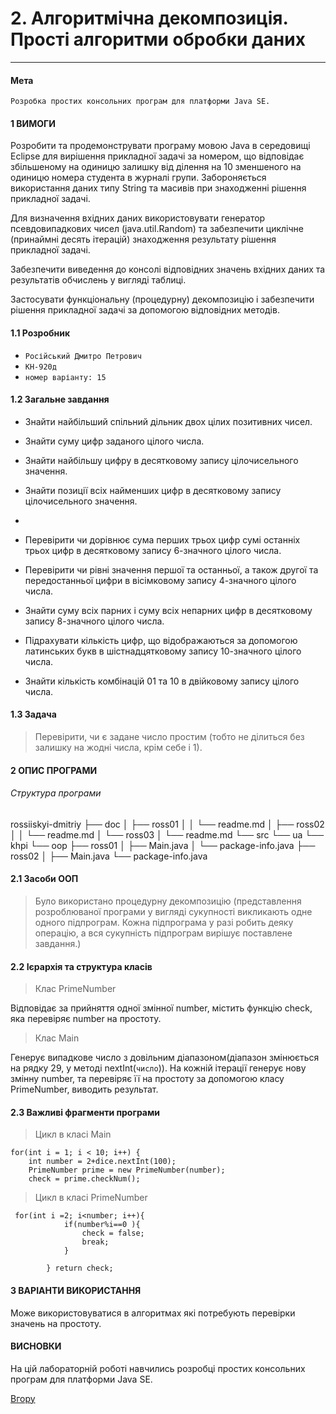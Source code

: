 <a id="anchor"></a>

# 2. Алгоритмічна декомпозиція. Прості алгоритми обробки даних

---

#### Мета

`Розробка простих консольних програм для платформи Java SE.`

#### 1 ВИМОГИ

Розробити та продемонструвати програму мовою Java в середовищі Eclipse для вирішення прикладної задачі за номером, що відповідає збільшеному на одиницю залишку від ділення на 10 зменшеного на одиницю номера студента в журналі групи.
Забороняється використання даних типу String та масивів при знаходженні рішення прикладної задачі.

Для визначення вхідних даних використовувати генератор псевдовипадкових чисел (java.util.Random) та забезпечити циклічне (принаймні десять ітерацій) знаходження результату рішення прикладної задачі.

Забезпечити виведення до консолі відповідних значень вхідних даних та результатів обчислень у вигляді таблиці.

Застосувати функціональну (процедурну) декомпозицію і забезпечити рішення прикладної задачі за допомогою відповідних методів.

#### 1.1 Розробник

- `Російський Дмитро Петрович`
- `КН-920д`
- `номер варіанту: 15`

#### 1.2 Загальне завдання

- Знайти найбільший спільний дільник двох цілих позитивних чисел.

- Знайти суму цифр заданого цілого числа.

- Знайти найбільшу цифру в десятковому запису цілочисельного значення.

- Знайти позиції всіх найменших цифр в десятковому запису цілочисельного значення.

-

- Перевірити чи дорівнює сума перших трьох цифр сумі останніх трьох цифр в десятковому запису 6-значного цілого числа.

- Перевірити чи рівні значення першої та останньої, а також другої та передостанньої цифри в вісімковому запису 4-значного цілого числа.

- Знайти суму всіх парних і суму всіх непарних цифр в десятковому запису 8-значного цілого числа.

- Підрахувати кількість цифр, що відображаються за допомогою латинських букв в шістнадцятковому запису 10-значного цілого числа.

- Знайти кількість комбінацій 01 та 10 в двійковому запису цілого числа.

#### 1.3 Задача

> Перевірити, чи є задане число простим (тобто не ділиться без залишку на жодні числа, крім себе і 1).

#### 2 ОПИС ПРОГРАМИ

###### Структура програми

rossiiskyi-dmitriy
├── doc
│ ├── ross01
│ │ └── readme.md
│ ├── ross02
│ │ └── readme.md
│ └── ross03
│ └── readme.md
└── src
└── ua
└── khpi
└── oop
├── ross01
│ ├── Main.java
│ └── package-info.java
├── ross02
│ ├── Main.java
└── package-info.java

#### 2.1 Засоби ООП

> Було використано процедурну декомпозицію (представлення розроблюваної програми у вигляді сукупності викликають одне одного підпрограм. Кожна підпрограма у разі робить деяку операцію, а вся сукупність підпрограм вирішує поставлене завдання.)

#### 2.2 Ієрархія та структура класів

> Клас PrimeNumber

Відповідає за прийняття одної змінної number, містить функцію check, яка перевіряє number на простоту.

> Клас Main

Генерує випадкове число з довільним діапазоном(діапазон змінюється на рядку 29, у методі nextInt(`число`)).
На кожній ітерації генерує нову змінну number, та перевіряє її на простоту за допомогою класу PrimeNumber, виводить результат.

#### 2.3 Важливі фрагменти програми

> Цикл в класі Main

```
for(int i = 1; i < 10; i++) {
    int number = 2+dice.nextInt(100);
    PrimeNumber prime = new PrimeNumber(number);
    check = prime.checkNum();
```

> Цикл в класі PrimeNumber

```
 for(int i =2; i<number; i++){
            if(number%i==0 ){
                check = false;
                break;
            }

        } return check;
```

#### 3 ВАРІАНТИ ВИКОРИСТАННЯ

Може використовуватися в алгоритмах які потребують перевірки значень на простоту.

#### ВИСНОВКИ

На цій лабораторній роботі навчились розробці простих консольних програм для платформи Java SE.

[Вгору](#anchor)
